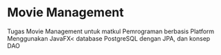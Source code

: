 # Movie Management
Tugas Movie Management untuk matkul Pemrograman berbasis Platform
Menggunakan JavaFX< database PostgreSQL dengan JPA, dan konsep DAO
